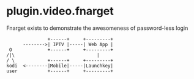 # plugin.video.fnarget

Fnarget exists to demonstrate the awesomeness of password-less login
```
               +------+     +---------+
      -------->| IPTV |-----| Web App |         
 O             +------+     +---------+   
/|\                              |
/ \            +------+     +---------+            
kodi  <--------|Mobile|-----|Launchkey|
user           +------+     +---------+
```
